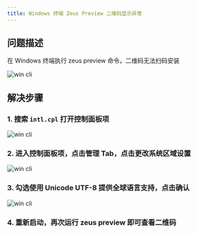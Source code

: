 ```yaml
---
title: Windows 终端 Zeus Preview 二维码显示异常
---
```


## 问题描述

在 Windows 终端执行 zeus preview 命令，二维码无法扫码安装

![win cli](/img/docs/guides/faq/win-cli/1.png)

## 解决步骤

### 1. 搜索 `intl.cpl` 打开控制面板项

![win cli](/img/docs/guides/faq/win-cli/2.png)

### 2. 进入控制面板项，点击管理 Tab，点击更改系统区域设置

![win cli](/img/docs/guides/faq/win-cli/3.png)

### 3. 勾选使用 Unicode UTF-8 提供全球语言支持，点击确认

![win cli](/img/docs/guides/faq/win-cli/4.png)

### 4. 重新启动，再次运行 zeus preview 即可查看二维码
